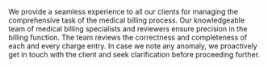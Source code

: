 We provide a seamless experience to all our 
clients for managing the comprehensive task 
of the medical billing process. Our 
knowledgeable team of medical billing 
specialists and reviewers ensure precision in 
the billing function. The team reviews the 
correctness and completeness of each and 
every charge entry. In case we note any 
anomaly, we proactively get in touch with the 
client and seek clarification before proceeding 
further. 
